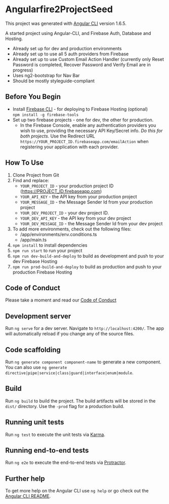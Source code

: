 # Angularfire2ProjectSeed

This project was generated with [Angular CLI](https://github.com/angular/angular-cli) version 1.6.5.


A started project using Angular-CLI, and Firebase Auth, Database and Hosting.
- Already set up for dev and production environments
- Already set up to use all 5 auth providers from Firebase
- Already set up to use Custom Email Action Handler (currently only Reset Password is completed, Recover Password and Verify Email are in progress)
- Uses ng2-bootstrap for Nav Bar
- Should be mostly styleguide-compliant

 ## Before You Begin
 - Install [Firebase CLI](https://firebase.google.com/docs/cli/) - for deploying to Firebase Hosting (optional)  
 `npm install -g firebase-tools`
 - Set up two firebase projects - one for dev, the other for production.
 	- In the Firebase Console, enable any authentication providers you wish to use, providing the necessary API Key/Secret info.  *Do this for both projects.*  Use the Redirect URL `https://YOUR_PROJECT_ID.firebaseapp.com/emailAction` when registering your application with each provider.
 

## How To Use
  
1. Clone Project from Git
1. Find and replace: 
	- `YOUR_PROJECT_ID` - your production project ID (https://PROJECT_ID.firebaseapp.com)
	- `YOUR_API_KEY` - the API key from your production project
	- `YOUR_MESSAGE_ID` - the Message Sender Id from your production project 
	- `YOUR_DEV_PROJECT_ID` - your dev project ID.
	- `YOUR_DEV_API_KEY` - the API key from your dev project 
	- `YOUR_DEV_MESSAGE_ID` - the Message Sender Id from your dev project
1. To add more environments, check out the following files:  
	- /app/environments/env.conditions.ts
	- /app/main.ts
1. `npm install` to install dependencies	
1. `npm run start` to run your project
1. `npm run dev-build-and-deploy` to build as development and push to your dev Firebase Hosting
1. `npm run prod-build-and-deploy` to build as production and push to your production Firebase Hosting
  


## Code of Conduct

Please take a moment and read our [Code of Conduct](CODE_OF_CONDUCT.md)



## Development server

Run `ng serve` for a dev server. Navigate to `http://localhost:4200/`. The app will automatically reload if you change any of the source files.

## Code scaffolding

Run `ng generate component component-name` to generate a new component. You can also use `ng generate directive|pipe|service|class|guard|interface|enum|module`.

## Build

Run `ng build` to build the project. The build artifacts will be stored in the `dist/` directory. Use the `-prod` flag for a production build.

## Running unit tests

Run `ng test` to execute the unit tests via [Karma](https://karma-runner.github.io).

## Running end-to-end tests

Run `ng e2e` to execute the end-to-end tests via [Protractor](http://www.protractortest.org/).

## Further help

To get more help on the Angular CLI use `ng help` or go check out the [Angular CLI README](https://github.com/angular/angular-cli/blob/master/README.md).

